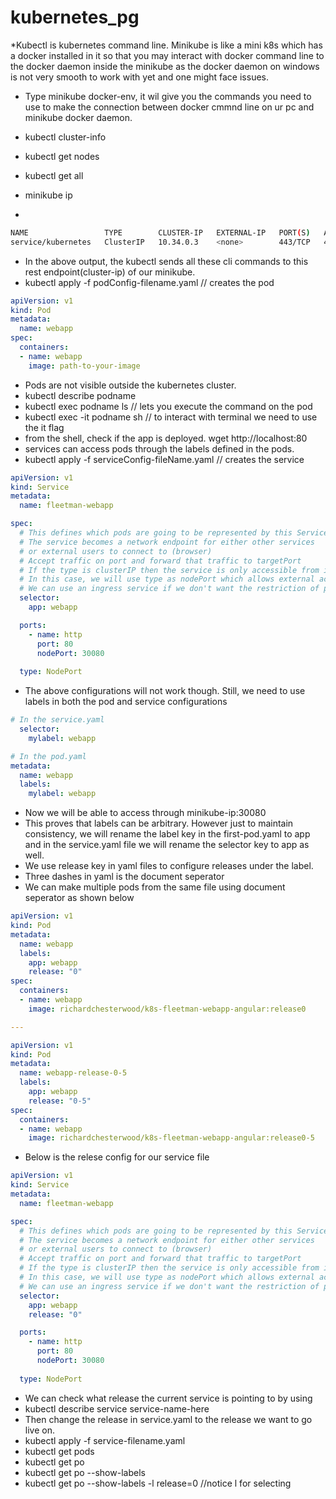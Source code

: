 # kubernetes_pg

*Kubectl is kubernetes command line. Minikube is like a mini k8s which has a docker installed in it so that you may interact with docker command line to the docker daemon inside the minikube as the docker daemon on windows is not very smooth to work with yet and one might face issues.
* Type minikube docker-env, it wil give you the commands you need to use to make the connection between docker cmmnd line on ur pc and minikube docker daemon.

* kubectl cluster-info
* kubectl get nodes
* kubectl get all
* minikube ip
* 
```sh
NAME                 TYPE        CLUSTER-IP   EXTERNAL-IP   PORT(S)   AGE
service/kubernetes   ClusterIP   10.34.0.3    <none>        443/TCP   46h
```
* In the above output, the kubectl sends all these cli commands to this rest endpoint(cluster-ip) of our minikube.
* kubectl apply -f podConfig-filename.yaml // creates the pod
```yaml
apiVersion: v1
kind: Pod
metadata: 
  name: webapp
spec:
  containers:
  - name: webapp
    image: path-to-your-image
```
* Pods are not visible outside the kubernetes cluster.
* kubectl describe podname
* kubectl exec podname ls // lets you execute the command on the pod
* kubectl exec -it podname sh // to interact with terminal we need to use the it flag
* from the shell, check if the app is deployed. wget http://localhost:80
* services can access pods through the labels defined in the pods.
* kubectl apply -f serviceConfig-fileName.yaml // creates the service
```yaml
apiVersion: v1
kind: Service
metadata:
  name: fleetman-webapp

spec:
  # This defines which pods are going to be represented by this Service
  # The service becomes a network endpoint for either other services
  # or external users to connect to (browser)
  # Accept traffic on port and forward that traffic to targetPort
  # If the type is clusterIP then the service is only accessible from inside the cluster and not by external things like browsers. Usecase - microservices
  # In this case, we will use type as nodePort which allows external access to the nodes. The nodePort value under ports should be greater than 30000 upto 32k
  # We can use an ingress service if we don't want the restriction of port numbers
  selector:
    app: webapp

  ports:
    - name: http
      port: 80
      nodePort: 30080
      
  type: NodePort
```
* The above configurations will not work though. Still, we need to use labels in both the pod and service configurations
```yaml
# In the service.yaml
  selector:
    mylabel: webapp

# In the pod.yaml
metadata: 
  name: webapp
  labels:
    mylabel: webapp
```
* Now we will be able to access through minikube-ip:30080
* This proves that labels can be arbitrary. However just to maintain consistency, we will rename the label key in the first-pod.yaml to app and in the service.yaml file we will rename the selector key to app as well.
* We use release key in yaml files to configure releases under the label.
* Three dashes in yaml is the document seperator
* We can make multiple pods from the same file using document seperator as shown below
```yaml
apiVersion: v1
kind: Pod
metadata: 
  name: webapp
  labels:
    app: webapp
    release: "0"
spec:
  containers:
  - name: webapp
    image: richardchesterwood/k8s-fleetman-webapp-angular:release0

---

apiVersion: v1
kind: Pod
metadata: 
  name: webapp-release-0-5
  labels:
    app: webapp
    release: "0-5"
spec:
  containers:
  - name: webapp
    image: richardchesterwood/k8s-fleetman-webapp-angular:release0-5

```
* Below is the relese config for our service file

```yml
apiVersion: v1
kind: Service
metadata:
  name: fleetman-webapp

spec:
  # This defines which pods are going to be represented by this Service
  # The service becomes a network endpoint for either other services
  # or external users to connect to (browser)
  # Accept traffic on port and forward that traffic to targetPort
  # If the type is clusterIP then the service is only accessible from inside the cluster and not by external things like browsers. Usecase - microservices
  # In this case, we will use type as nodePort which allows external access to the nodes. The nodePort value under ports should be greater than 30000
  # We can use an ingress service if we don't want the restriction of port numbers
  selector:
    app: webapp
    release: "0"

  ports:
    - name: http
      port: 80
      nodePort: 30080
      
  type: NodePort
```
* We can check what release the current service is pointing to by using 
* kubectl describe service service-name-here
* Then change the release in service.yaml to the release we want to go live on.
* kubectl apply -f service-filename.yaml
* kubectl get pods
* kubectl get po
* kubectl get po --show-labels
* kubectl get po --show-labels -l release=0 //notice l for selecting
